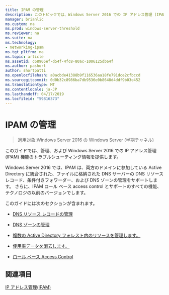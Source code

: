 ```yaml
---
title: IPAM の管理
description: このトピックでは、Windows Server 2016 での IP アドレス管理 (IPAM) の管理ガイドの一部です。
manager: brianlic
ms.custom: na
ms.prod: windows-server-threshold
ms.reviewer: na
ms.suite: na
ms.technology:
- networking-ipam
ms.tgt_pltfrm: na
ms.topic: article
ms.assetid: c68905ef-d54f-4fc8-80ac-1006125db64f
ms.author: pashort
author: shortpatti
ms.openlocfilehash: a0acbde41388b9f116536aa18fe791dce2cfbccd
ms.sourcegitcommit: 0d0b32c8986ba7db9536e0b8648d4ddf9b03e452
ms.translationtype: MT
ms.contentlocale: ja-JP
ms.lasthandoff: 04/17/2019
ms.locfileid: "59816373"
---
```

# <a name="manage-ipam"></a>IPAM の管理

>適用対象:Windows Server 2016 の Windows Server (半期チャネル)

このガイドでは、管理、および Windows Server 2016 での IP アドレス管理 (IPAM) 機能のトラブルシューティング情報を提供します。  
  
Windows Server 2016 では、IPAM は、両方のドメインに参加している Active Directory に統合された、ファイルに格納された DNS サーバーの DNS リソース レコード、条件付きフォワーダー、および DNS ゾーンの管理をサポートします。 さらに、IPAM ロール ベース access control とサポートのすべての機能、テクノロジの以前のバージョンでします。  
  
このガイドには次のセクションが含まれます。  
  
-   [DNS リソース レコードの管理](../../technologies/ipam/DNS-Resource-Record-Management.md)  
  
-   [DNS ゾーンの管理](../../technologies/ipam/DNS-Zone-Management.md)  
  
-   [複数の Active Directory フォレスト内のリソースを管理します。](../../technologies/ipam/Manage-Resources-in-Multiple-Active-Directory-Forests.md)  
  
-  [使用率データを消去します。](../../technologies/ipam/Purge-Utilization-Data.md)  
  
-   [ロール ベース Access Control](../../technologies/ipam/Role-based-Access-Control.md)  
  
## <a name="see-also"></a>関連項目  
[IP アドレス管理&#40;IPAM&#41;](IP-Address-Management--IPAM-.md)  
  


